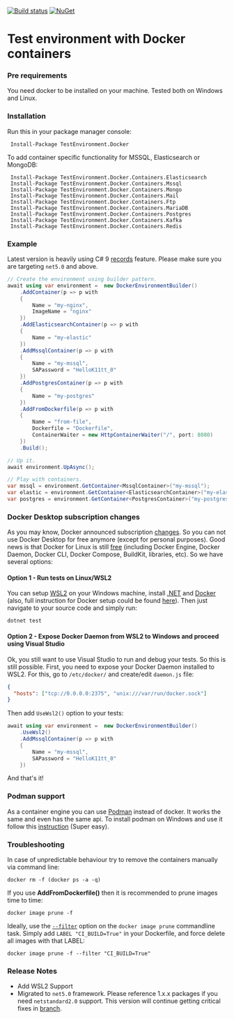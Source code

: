 [![Build status](https://ci.appveyor.com/api/projects/status/1xh2d15gkmij0mp8/branch/master?svg=true)](https://ci.appveyor.com/project/Deffiss/testenvironment-docker/branch/master)  [![NuGet](https://img.shields.io/nuget/v/TestEnvironment.Docker.svg)](https://www.nuget.org/packages/TestEnvironment.Docker/)

# Test environment with Docker containers

### Pre requirements

You need docker to be installed on your machine. Tested both on Windows and Linux. 

### Installation

Run this in your package manager console:

```
 Install-Package TestEnvironment.Docker
```

To add container specific functionality for MSSQL, Elasticsearch or MongoDB:

```
 Install-Package TestEnvironment.Docker.Containers.Elasticsearch
 Install-Package TestEnvironment.Docker.Containers.Mssql
 Install-Package TestEnvironment.Docker.Containers.Mongo
 Install-Package TestEnvironment.Docker.Containers.Mail
 Install-Package TestEnvironment.Docker.Containers.Ftp
 Install-Package TestEnvironment.Docker.Containers.MariaDB
 Install-Package TestEnvironment.Docker.Containers.Postgres
 Install-Package TestEnvironment.Docker.Containers.Kafka
 Install-Package TestEnvironment.Docker.Containers.Redis
```
### Example
Latest version is heavily using C# 9 [records](https://docs.microsoft.com/en-us/dotnet/csharp/whats-new/csharp-9#record-types) feature. Please make sure you are targeting `net5.0` and above.

```csharp
// Create the environment using builder pattern.
await using var environment =  new DockerEnvironmentBuilder()
    .AddContainer(p => p with
    {
        Name = "my-nginx",
        ImageName = "nginx"
    })
    .AddElasticsearchContainer(p => p with
    {
        Name = "my-elastic"
    })
    .AddMssqlContainer(p => p with
    {
        Name = "my-mssql",
        SAPassword = "HelloK11tt_0"
    })
    .AddPostgresContainer(p => p with
    {
        Name = "my-postgres"
    })
    .AddFromDockerfile(p => p with
    {
        Name = "from-file",
        Dockerfile = "Dockerfile",
        ContainerWaiter = new HttpContainerWaiter("/", port: 8080)
    })
    .Build();

// Up it.
await environment.UpAsync();

// Play with containers.
var mssql = environment.GetContainer<MssqlContainer>("my-mssql");
var elastic = environment.GetContainer<ElasticsearchContainer>("my-elastic");
var postgres = environment.GetContainer<PostgresContainer>("my-postgres");
```

### Docker Desktop subscription changes
As you may know, Docker announced subscription [changes](https://www.docker.com/blog/updating-product-subscriptions/). So you can not use Docker Desktop for free anymore (except for personal purposes). Good news is that Docker for Linux is still [free](https://www.docker.com/blog/looking-for-a-docker-alternative-consider-this/) (including Docker Engine, Docker Daemon, Docker CLI, Docker Compose, BuildKit, libraries, etc). So we have several options:

#### Option 1 - Run tests on Linux/WSL2
You can setup [WSL2](https://docs.microsoft.com/en-us/windows/wsl/install) on your Windows machine, install [.NET](https://docs.microsoft.com/en-us/dotnet/core/install/linux) and [Docker](https://docs.docker.com/engine/install/ubuntu/) (also, full instruction for Docker setup could be found [here](https://gist.github.com/Guddiny/e2cac200d8100a3926777109f770228b)). Then just navigate to your source code and simply run:

```
dotnet test
```

#### Option 2 - Expose Docker Daemon from WSL2 to Windows and proceed using Visual Studio
Ok, you still want to use Visual Studio to run and debug your tests. So this is still possible. First, you need to expose your Docker Daemon installed to WSL2. For this, go to `/etc/docker/` and create/edit `daemon.js` file:

```json
{
  "hosts": ["tcp://0.0.0.0:2375", "unix:///var/run/docker.sock"]
}
```

Then add `UseWsl2()` option to your tests:

```csharp
await using var environment =  new DockerEnvironmentBuilder()
    .UseWsl2()
    .AddMssqlContainer(p => p with
    {
        Name = "my-mssql",
        SAPassword = "HelloK11tt_0"
    })
```

And that's it!

### Podman support

As a container engine you can use [Podman](https://podman.io/) instead of docker. It works the same and even has the same api.
To install podman on Windows and use it follow this [instruction](https://gist.github.com/Guddiny/893555b398e86fc9c33bbeee41ff154a) (Super easy).

### Troubleshooting

In case of unpredictable behaviour try to remove the containers manually via command line:

```
docker rm -f (docker ps -a -q)
```

If you use **AddFromDockerfile()** then it is recommended to prune images time to time:

```
docker image prune -f
```

Ideally, use the [`--filter`](https://docs.docker.com/engine/reference/commandline/image_prune/#filtering) option on the `docker image prune` commandline task.  Simply add `LABEL "CI_BUILD=True"` in your Dockerfile, and force delete all images with that LABEL:

```
docker image prune -f --filter "CI_BUILD=True"
```

### Release Notes

* Add WSL2 Support
* Migrated to `net5.0` framework. Please reference 1.x.x packages if you need `netstandard2.0` support. This version will continue getting critical fixes in [branch](https://github.com/Deffiss/testenvironment-docker/tree/netstandard20).
